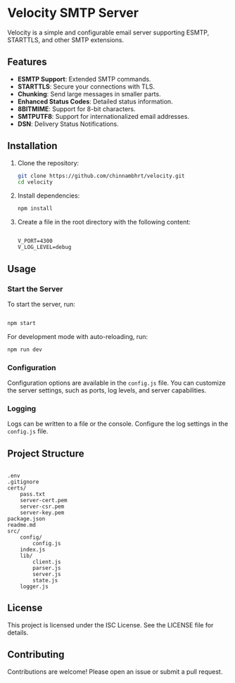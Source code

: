 # Velocity SMTP Server

Velocity is a simple and configurable email server supporting ESMTP, STARTTLS, and other SMTP extensions.

## Features

- **ESMTP Support**: Extended SMTP commands.
- **STARTTLS**: Secure your connections with TLS.
- **Chunking**: Send large messages in smaller parts.
- **Enhanced Status Codes**: Detailed status information.
- **8BITMIME**: Support for 8-bit characters.
- **SMTPUTF8**: Support for internationalized email addresses.
- **DSN**: Delivery Status Notifications.

## Installation

1. Clone the repository:

    ```sh
    git clone https://github.com/chinnambhrt/velocity.git
    cd velocity
    ```

2. Install dependencies:

    ```sh
    npm install
    ```

3. Create a  file in the root directory with the following content:

    ```env

    V_PORT=4300
    V_LOG_LEVEL=debug

    ```

## Usage

### Start the Server

To start the server, run:

```sh

npm start

```

For development mode with auto-reloading, run:

```sh
npm run dev
```

### Configuration

Configuration options are available in the `config.js` file. You can customize the server settings, such as ports, log levels, and server capabilities.

### Logging

Logs can be written to a file or the console. Configure the log settings in the `config.js` file.

## Project Structure

```

.env
.gitignore
certs/
    pass.txt
    server-cert.pem
    server-csr.pem
    server-key.pem
package.json
readme.md
src/
    config/
        config.js
    index.js
    lib/
        client.js
        parser.js
        server.js
        state.js
    logger.js
```

## License

This project is licensed under the ISC License. See the LICENSE file for details.

## Contributing

Contributions are welcome! Please open an issue or submit a pull request.
